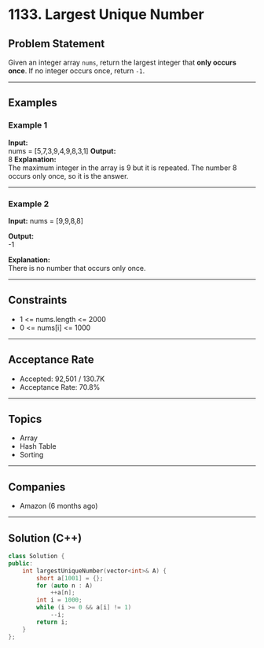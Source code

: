 # 1133. Largest Unique Number

## Problem Statement

Given an integer array `nums`, return the largest integer that **only occurs once**. If no integer occurs once, return `-1`.

---

## Examples

### Example 1

**Input:**  
nums = [5,7,3,9,4,9,8,3,1]
**Output:**  
8
**Explanation:**  
The maximum integer in the array is 9 but it is repeated. The number 8 occurs only once, so it is the answer.

---

### Example 2

**Input:**
nums = [9,9,8,8]

**Output:**  
-1

**Explanation:**  
There is no number that occurs only once.

---

## Constraints

- 1 <= nums.length <= 2000
- 0 <= nums[i] <= 1000

---

## Acceptance Rate

- Accepted: 92,501 / 130.7K
- Acceptance Rate: 70.8%

---

## Topics

- Array
- Hash Table
- Sorting

---

## Companies

- Amazon (6 months ago)

---

## Solution (C++)

```cpp
class Solution {
public:
    int largestUniqueNumber(vector<int>& A) {
        short a[1001] = {};
        for (auto n : A)
            ++a[n];
        int i = 1000;
        while (i >= 0 && a[i] != 1)
            --i;
        return i;
    }
};
```
